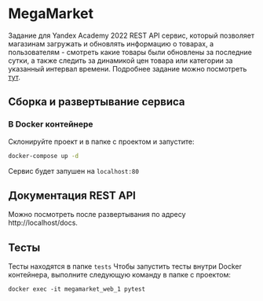# MegaMarket
Задание для Yandex Academy 2022
REST API сервис, который позволяет магазинам загружать и обновлять информацию о товарах, а пользователям - смотреть какие товары были обновлены за последние сутки, а также следить за динамикой цен товара или категории за указанный интервал времени. Подробнее задание можно посмотреть [тут](https://github.com/ArtemSam23/MegaMarket/blob/master/enrollment/Task.md).

## Сборка и развертывание сервиса
### В Docker контейнере
Склонируйте проект и в папке с проектом и запустите:
```sh
docker-compose up -d
```
Сервис будет запушен на ```localhost:80```

## Документация REST API 
Можно посмотреть после развертывания по адресу http://localhost/docs.

## Тесты
Тесты находятся в папке ```tests```
Чтобы запустить тесты внутри Docker контейнера, выполните следующую команду в папке с проектом:
```shell
docker exec -it megamarket_web_1 pytest
```
